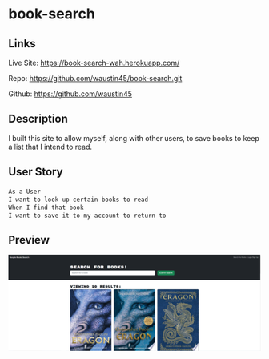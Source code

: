# book-search

## Links 

Live Site: https://book-search-wah.herokuapp.com/

Repo: https://github.com/waustin45/book-search.git

Github: https://github.com/waustin45

## Description
I built this site to allow myself, along with other users, to save books to keep a list that I intend to read.

## User Story
```
As a User 
I want to look up certain books to read
When I find that book 
I want to save it to my account to return to
```

## Preview

![Alt text](./book-search.PNG)
